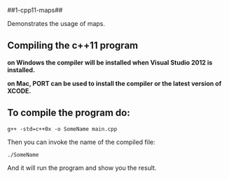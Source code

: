 ##1-cpp11-maps##

Demonstrates the usage of maps.

## Compiling the c++11 program ##

**on Windows the compiler will be installed when Visual Studio 2012 is installed.**

**on Mac, PORT can be used to install the compiler or the latest version of XCODE.**



## To compile the program do: ##

	g++ -std=c++0x -o SomeName main.cpp

Then you can invoke the name of the compiled file:

	./SomeName

And it will run the program and show you the result.